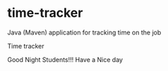 # time-tracker
Java (Maven) application for tracking time on the job

Time tracker

Good Night Students!!!
Have a Nice day
